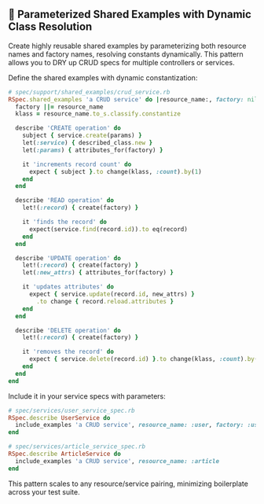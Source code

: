 ## 🚀 Parameterized Shared Examples with Dynamic Class Resolution

Create highly reusable shared examples by parameterizing both resource names and factory names, resolving constants dynamically. This pattern allows you to DRY up CRUD specs for multiple controllers or services.

Define the shared examples with dynamic constantization:

```ruby
# spec/support/shared_examples/crud_service.rb
RSpec.shared_examples 'a CRUD service' do |resource_name:, factory: nil|
  factory ||= resource_name
  klass = resource_name.to_s.classify.constantize

  describe 'CREATE operation' do
    subject { service.create(params) }
    let(:service) { described_class.new }
    let(:params) { attributes_for(factory) }

    it 'increments record count' do
      expect { subject }.to change(klass, :count).by(1)
    end
  end

  describe 'READ operation' do
    let!(:record) { create(factory) }

    it 'finds the record' do
      expect(service.find(record.id)).to eq(record)
    end
  end

  describe 'UPDATE operation' do
    let!(:record) { create(factory) }
    let(:new_attrs) { attributes_for(factory) }

    it 'updates attributes' do
      expect { service.update(record.id, new_attrs) }
        .to change { record.reload.attributes }
    end
  end

  describe 'DELETE operation' do
    let!(:record) { create(factory) }

    it 'removes the record' do
      expect { service.delete(record.id) }.to change(klass, :count).by(-1)
    end
  end
end
```

Include it in your service specs with parameters:

```ruby
# spec/services/user_service_spec.rb
RSpec.describe UserService do
  include_examples 'a CRUD service', resource_name: :user, factory: :user
end

# spec/services/article_service_spec.rb
RSpec.describe ArticleService do
  include_examples 'a CRUD service', resource_name: :article
end
```

This pattern scales to any resource/service pairing, minimizing boilerplate across your test suite.
